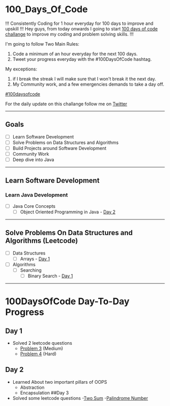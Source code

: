# 100_Days_Of_Code
!!! Consistently Coding for 1 hour everyday for 100 days to improve and upskill !!!
Hey guys, from today onwards I going to start [100 days of code challange](https://www.100daysofcode.com/) to improve my coding and problem solving skills. !!!

I'm going to follow Two Main Rules:
1. Code a minimum of an hour everyday for the next 100 days.
2. Tweet your progress everyday with the #100DaysOfCode hashtag.

My exceptions:
1. if I break the streak I will make sure that I won't break it the next day.
2. My Community work, and a few emergencies demands to take a day off.

[#100daysofcode](https://www.100daysofcode.com/)

For the daily update on this challange follow me on [Twitter](https://twitter.com/awasthinaman03)

- - - 
## Goals
- [ ] Learn Software Development
- [ ] Solve Problems on Data Structures and Algorithms
- [ ] Build Projects around Software Development
- [ ] Community Work
- [ ] Deep dive into Java

- - - 
## Learn Software Development
### Learn Java Development
- [ ] Java Core Concepts
	- [ ] Object Oriented Programming in Java - [Day 2](#day-2)

- - -
## Solve Problems On Data Structures and Algorithms (Leetcode)
- [ ] Data Structures
	- [ ] Arrays - [Day 1](#day-1)

- [ ] Algorithms
	- [ ] Searching 
		- [ ] Binary Search - [Day 1](#day-1)

- - -
# 100DaysOfCode Day-To-Day Progress
## Day 1
  - Solved 2 leetcode questions
     - [Problem 3](https://leetcode.com/problems/longest-substring-without-repeating-characters/) (Medium)
     - [Problem 4](https://leetcode.com/problems/median-of-two-sorted-arrays/) (Hard)
## Day 2
  - Learned About two important pillars of OOPS
    - Abstraction
    - Encapsulation 
##Day 3
  - Solved some leetcode questions
    -[Two Sum](https://leetcode.com/problems/two-sum/)
    -[Palindrome Number](https://leetcode.com/problems/palindrome-number/)
